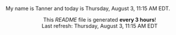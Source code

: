 My name is Tanner and today is Thursday, August 3, 11:15 AM EDT.

<p align="center">This <i>README</i> file is generated <b>every 3 hours</b>!</br>Last refresh: Thursday, August 3, 11:15 AM EDT<br /></p>
